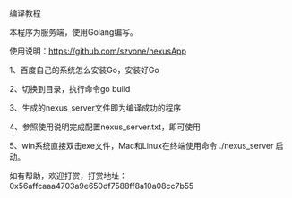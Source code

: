 编译教程

本程序为服务端，使用Golang编写。

使用说明：https://github.com/szvone/nexusApp

1、百度自己的系统怎么安装Go，安装好Go

2、切换到目录，执行命令go build

3、生成的nexus_server文件即为编译成功的程序

4、参照使用说明完成配置nexus_server.txt，即可使用

5、win系统直接双击exe文件，Mac和Linux在终端使用命令 ./nexus_server 启动。

如有帮助，欢迎打赏，打赏地址：0x56affcaaa4703a9e650df7588ff8a10a08cc7b55
